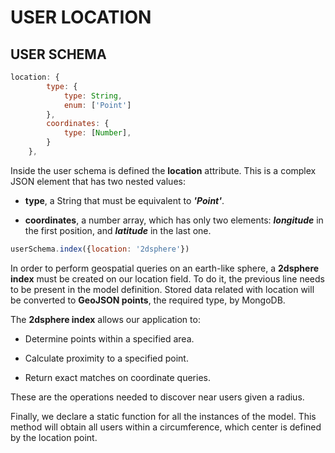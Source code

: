 # USER LOCATION

## USER SCHEMA

```js
location: {
        type: {
            type: String,
            enum: ['Point']
        },
        coordinates: {
            type: [Number], 
        }
    },
```
Inside the user schema is defined the **location** attribute. This is a complex JSON element that has two nested values:

 - **type**, a String that must be equivalent to ***'Point'***. 

 - **coordinates**, a number array, which has only two elements: ***longitude*** in the first position, and ***latitude*** in the last one. 

```js
userSchema.index({location: '2dsphere'})
```
In order to perform geospatial queries on an earth-like sphere, a  **2dsphere index** must be created on our location field. To do it, the previous line needs to be present in the model definition. Stored data related with location will be converted to **GeoJSON points**, the required type, by MongoDB.

The **2dsphere index** allows our application to: 

+ Determine points within a specified area.

+ Calculate proximity to a specified point.

+ Return exact matches on coordinate queries.

These are the operations needed to discover near users given a radius.

Finally, we declare a static function for all the instances of the model. This method will obtain all users within a circumference, which center is defined by the location point. 





